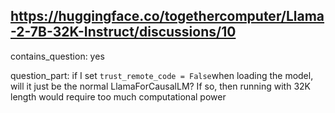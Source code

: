 ## https://huggingface.co/togethercomputer/Llama-2-7B-32K-Instruct/discussions/10

contains_question: yes

question_part: if I set `trust_remote_code = False`when loading the model, will it just be the normal LlamaForCausalLM? If so, then running with 32K length would require too much computational power